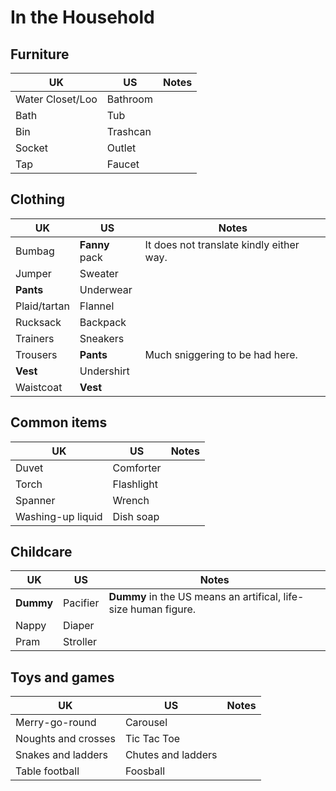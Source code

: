 # In the Household

## Furniture

UK  | US  | Notes
--- | --- | ---
Water Closet/Loo | Bathroom |
Bath | Tub |
Bin | Trashcan |
Socket | Outlet |
Tap | Faucet |


## Clothing

UK  | US  | Notes
--- | --- | ---
Bumbag | **Fanny** pack | It does not translate kindly either way.
Jumper | Sweater |
**Pants** | Underwear |
Plaid/tartan | Flannel |
Rucksack | Backpack |
Trainers | Sneakers |
Trousers | **Pants** | Much sniggering to be had here.
**Vest** | Undershirt |
Waistcoat | **Vest** |


## Common items

UK  | US  | Notes
--- | --- | ---
Duvet | Comforter |
Torch | Flashlight |
Spanner | Wrench |
Washing-up liquid | Dish soap |


## Childcare

UK  | US  | Notes
--- | --- | ---
**Dummy** | Pacifier | **Dummy** in the US means an artifical, life-size human figure.
Nappy | Diaper |
Pram | Stroller |


## Toys and games

UK  | US  | Notes
--- | --- | ---
Merry-go-round | Carousel |
Noughts and crosses | Tic Tac Toe |
Snakes and ladders | Chutes and ladders
Table football | Foosball |
